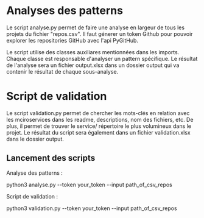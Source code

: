# Analyses des patterns

Le script analyse.py permet de faire une analyse en largeur de tous les projets du fichier "repos.csv". Il faut génerer un token Github pour pouvoir explorer les repositories GitHub avec l'api PyGitHub. 

Le script utilise des classes auxiliares mentionnées dans les imports. Chaque classe est responsable d'analyser un pattern spécifique. 
Le résultat de l'analyse sera un fichier output.xlsx  dans un dossier output qui va contenir le résultat de chaque sous-analyse. 

# Script de validation 

Le script validation.py permet de chercher les mots-clés en relation avec les mciroservices dans les readme, descriptions, nom des fichiers, etc. De plus, il permet de trouver le service/ répertoire le plus volumineux dans le projet.
Le résultat du script sera également dans un fichier validation.xlsx dans le dossier output.

## Lancement des scripts 

Analyse des patterns :

python3 analyse.py --token your_token --input path_of_csv_repos

Script de validation : 

python3 validation.py --token your_token --input path_of_csv_repos








